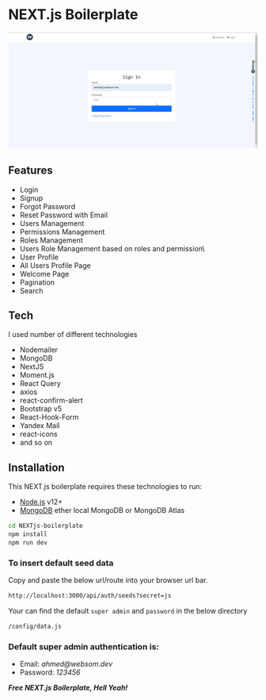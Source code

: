 # NEXT.js Boilerplate

![Boilerplate](./boilerplate.gif)

## Features

- Login
- Signup
- Forgot Password
- Reset Password with Email
- Users Management
- Permissions Management
- Roles Management
- Users Role Management based on roles and permission\
- User Profile
- All Users Profile Page
- Welcome Page
- Pagination
- Search

## Tech

I used number of different technologies

- Nodemailer
- MongoDB
- NextJS
- Moment.js
- React Query
- axios
- react-confirm-alert
- Bootstrap v5
- React-Hook-Form
- Yandex Mail
- react-icons
- and so on

## Installation

This NEXT.js boilerplate requires these technologies to run:

- [Node.js](https://nodejs.org/) v12+
- [MongoDB](https://mongodb.com/) ether local MongoDB or MongoDB Atlas

```sh
cd NEXTjs-boilerplate
npm install
npm run dev
```

### To insert default seed data

Copy and paste the below url/route into your browser url bar.

```sh
http://localhost:3000/api/auth/seeds?secret=js
```

Your can find the default `super admin` and `password` in the below directory

```sh
/config/data.js
```

### Default super admin authentication is:

- Email: _ahmed@websom.dev_
- Password: _123456_

**_Free NEXT.js Boilerplate, Hell Yeah!_**

